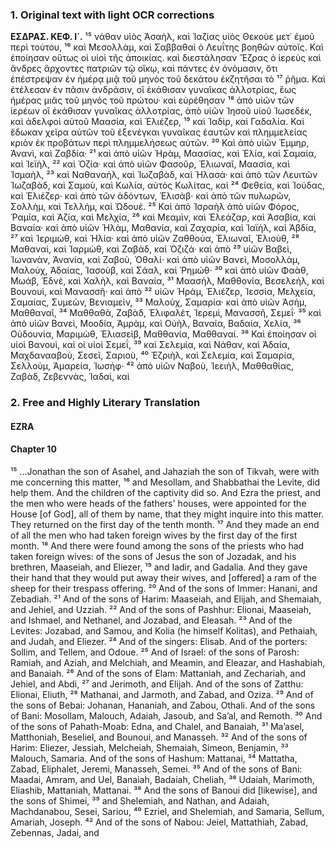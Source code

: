 ### 1. Original text with light OCR corrections

**ΕΣΔΡΑΣ. ΚΕΦ. Ι΄.**
¹⁵ νάθαν υἱὸς Ἀσαὴλ, καὶ Ἰαζίας υἱὸς Θεκοὺε μετ᾿ ἐμοῦ περὶ τούτου,
¹⁶ καὶ Μεσολλὰμ, καὶ Σαββαθαὶ ὁ Λευΐτης βοηθῶν αὐτοῖς. Καὶ ἐποίησαν
   οὕτως οἱ υἱοὶ τῆς ἀποικίας. καὶ διεστάλησαν Ἔζρας ὁ ἱερεὺς
   καὶ ἄνδρες ἄρχοντες πατριῶν τῷ οἴκῳ, καὶ πάντες ἐν ὀνόμασιν,
   ὅτι ἐπέστρεψαν ἐν ἡμέρᾳ μιᾷ τοῦ μηνὸς τοῦ δεκάτου ἐκζητῆσαι τὸ
¹⁷ ῥῆμα. Καὶ ἐτέλεσαν ἐν πᾶσιν ἀνδράσιν, οἳ ἐκάθισαν γυναῖκας ἀλλοτρίας,
   ἕως ἡμέρας μιᾶς τοῦ μηνὸς τοῦ πρώτου· καὶ εὑρέθησαν
¹⁸ ἀπὸ υἱῶν τῶν ἱερέων οἳ ἐκάθισαν γυναῖκας ἀλλοτρίας, ἀπὸ υἱῶν
   Ἰησοῦ υἱοῦ Ἰωσεδὲκ, καὶ ἀδελφοὶ αὐτοῦ Μαασία, καὶ Ἐλιέζερ,
¹⁹ καὶ Ἰαδὶρ, καὶ Γαδαλία. Καὶ ἔδωκαν χεῖρα αὐτῶν τοῦ ἐξενέγκαι
   γυναῖκας ἑαυτῶν καὶ πλημμελείας κριὸν ἐκ προβάτων περὶ πλημμελήσεως
   αὐτῶν.
²⁰ Καὶ ἀπὸ υἱῶν Ἐμμηρ, Ἀνανὶ, καὶ Ζαβδία·
²¹ καὶ ἀπὸ υἱῶν Ἡρὰμ, Μαασίας, καὶ Ἐλία, καὶ Σαμαία, καὶ Ἰεϊὴλ,
²² καὶ Ὀζία· καὶ ἀπὸ υἱῶν Φασοῦρ, Ἐλιωναῖ, Μαασία, καὶ Ἰσμαὴλ,
²³ καὶ Ναθαναὴλ, καὶ Ἰωζαβὰδ, καὶ Ἡλασά· καὶ ἀπὸ τῶν Λευιτῶν
   Ἰωζαβὰδ, καὶ Σαμοὺ, καὶ Κωλία, αὐτὸς Κωλίτας, καὶ
²⁴ Φεθεία, καὶ Ἰούδας, καὶ Ἐλιέζερ· καὶ ἀπὸ τῶν ἀδόντων, Ἐλισὰβ·
   καὶ ἀπὸ τῶν πυλωρῶν, Σολλὴμ, καὶ Τελλὴμ, καὶ Ὠδουέ.
²⁵ Καὶ ἀπὸ Ἰσραὴλ ἀπὸ υἱῶν Φόρος, Ῥαμία, καὶ Ἀζία, καὶ Μελχία,
²⁶ καὶ Μεαμὶν, καὶ Ἐλεάζαρ, καὶ Ἀσαβία, καὶ Βαναία· καὶ ἀπὸ υἱῶν
   Ἡλὰμ, Μαθανία, καὶ Ζαχαρία, καὶ Ἰαϊὴλ, καὶ Ἀβδία,
²⁷ καὶ Ἰεριμὼθ, καὶ Ἡλία· καὶ ἀπὸ υἱῶν Ζαθθούα, Ἐλιωναῖ, Ἐλιοὺθ,
²⁸ Μαθαναὶ, καὶ Ἰαρμὼθ, καὶ Ζαβὰδ, καὶ Ὀζιζά· καὶ ἀπὸ
²⁹ υἱῶν Βαβεὶ, Ἰωνανὰν, Ἀνανία, καὶ Ζαβοὺ, Ὀθαλί· καὶ ἀπὸ υἱῶν
   Βανεὶ, Μοσολλὰμ, Μαλοὺχ, Ἀδαίας, Ἰασοὺβ, καὶ Σάαλ, καὶ Ῥημώθ·
³⁰ καὶ ἀπὸ υἱῶν Φαὰθ, Μωάβ, Ἐδνὲ, καὶ Χαλὴλ, καὶ Βαναία,
³¹ Μαασὴλ, Μαθθονία, Βεσελεὴλ, καὶ Βουνουὶ, καὶ Μανασσῆ· καὶ ἀπὸ
³² υἱῶν Ἡρὰμ, Ἐλιέζερ, Ἰεσσία, Μελχεία, Σαμαίας, Συμεὼν, Βενιαμεὶν,
³³ Μαλοὺχ, Σαμαρία· καὶ ἀπὸ υἱῶν Ἀσὴμ, Μαθθαναῖ,
³⁴ Μαθθαθὰ, Ζαβὰδ, Ἐλιφαλὲτ, Ἰερεμὶ, Μανασσῆ, Σεμεΐ·
³⁵ καὶ ἀπὸ υἱῶν Βανεὶ, Μοοδία, Ἀμρὰμ, καὶ Οὐὴλ, Βαναία, Βαδαία,
   Χελία,
³⁶ Οὐδουνία, Μαριμὼθ, Ἐλιασεὶβ, Μαθθανία, Μαθθαναί.
³⁸ Καὶ ἐποίησαν οἱ υἱοὶ Βανουὶ, καὶ οἱ υἱοὶ Σεμεΐ,
³⁹ καὶ Σελεμία, καὶ Νάθαν, καὶ Ἀδαία, Μαχδανααβοὺ, Σεσεῖ, Σαριοὺ,
⁴⁰ Ἐζριὴλ, καὶ Σελεμία, καὶ Σαμαρία, Σελλοὺμ, Ἀμαρεία, Ἰωσήφ·
⁴² ἀπὸ υἱῶν Ναβοὺ, Ἰεειὴλ, Μαθθαθίας, Ζαβὰδ, Ζεβεννὰς, Ἰαδαὶ, καὶ

### 2. Free and Highly Literary Translation

#### EZRA
#### Chapter 10

¹⁵ ...Jonathan the son of Asahel, and Jahaziah the son of Tikvah,
    were with me concerning this matter,
¹⁶ and Mesollam, and Shabbathai the Levite, did help them.
    And the children of the captivity did so.
    And Ezra the priest, and the men who were heads of the fathers' houses,
    were appointed for the House [of God], all of them by name,
    that they might inquire into this matter.
    They returned on the first day of the tenth month.
¹⁷ And they made an end of all the men who had taken foreign wives
    by the first day of the first month.
¹⁸ And there were found among the sons of the priests
    who had taken foreign wives:
    of the sons of Jesus the son of Jozadak,
    and his brethren, Maaseiah, and Eliezer,
¹⁹ and Iadir, and Gadalia. And they gave their hand
    that they would put away their wives, and [offered]
    a ram of the sheep for their trespass offering.
²⁰ And of the sons of Immer: Hanani, and Zebadiah.
²¹ And of the sons of Harim: Maaseiah, and Elijah,
    and Shemaiah, and Jehiel, and Uzziah.
²² And of the sons of Pashhur: Elionai, Maaseiah,
    and Ishmael, and Nethanel, and Jozabad, and Eleasah.
²³ And of the Levites: Jozabad, and Samou, and Kolia (he himself Kolitas),
    and Pethaiah, and Judah, and Eliezer.
²⁴ And of the singers: Elisab. And of the porters: Sollim,
    and Tellem, and Odoue.
²⁵ And of Israel: of the sons of Parosh: Ramiah, and Aziah,
    and Melchiah, and Meamin, and Eleazar, and Hashabiah, and Banaiah.
²⁶ And of the sons of Elam: Mattaniah, and Zechariah, and Jehiel,
    and Abdi,
²⁷ and Jerimoth, and Elijah. And of the sons of Zatthu: Elionai, Eliuth,
²⁸ Mathanai, and Jarmoth, and Zabad, and Oziza.
²⁹ And of the sons of Bebai: Johanan, Hananiah, and Zabou, Othali.
    And of the sons of Bani: Mosollam, Malouch, Adaiah, Jasoub,
    and Sa’al, and Remoth.
³⁰ And of the sons of Pahath-Moab: Edna, and Chalel, and Banaiah,
³¹ Ma’asel, Matthoniah, Beseliel, and Bounoui, and Manasseh.
³² And of the sons of Harim: Eliezer, Jessiah, Melcheiah, Shemaiah,
    Simeon, Benjamin,
³³ Malouch, Samaria. And of the sons of Hashum: Mattanai,
³⁴ Mattatha, Zabad, Eliphalet, Jeremi, Manasseh, Semei.
³⁵ And of the sons of Bani: Maadai, Amram, and Uel, Banaiah, Badaiah,
    Cheliah,
³⁶ Udaiah, Marimoth, Eliashib, Mattaniah, Mattanai.
³⁸ And the sons of Banoui did [likewise], and the sons of Shimei,
³⁹ and Shelemiah, and Nathan, and Adaiah, Machdanabou, Sesei, Sariou,
⁴⁰ Ezriel, and Shelemiah, and Samaria, Sellum, Amariah, Joseph.
⁴² And of the sons of Nabou: Jeiel, Mattathiah, Zabad, Zebennas, Jadai, and